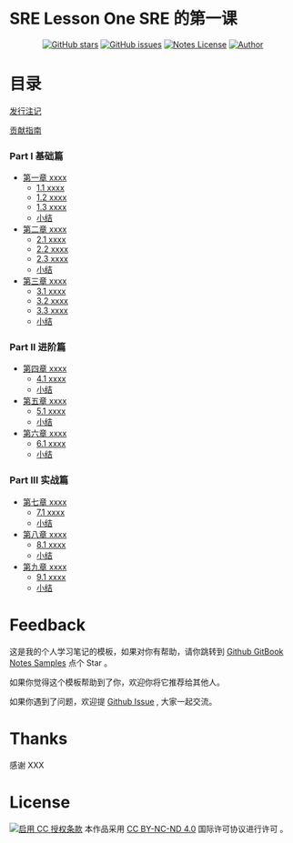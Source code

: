# SRE Lesson One SRE 的第一课

<p align="center">
  <a href="https://github.com/erdong/gitbook-notes-samples/stargazers"><img alt="GitHub stars" src="https://img.shields.io/github/stars/erdong/gitbook-notes-samples.svg?style=popout"></a>
  <a href="https://github.com/erdong/gitbook-notes-samples/issues"><img alt="GitHub issues" src="https://img.shields.io/github/issues/erdong/gitbook-notes-samples.svg?style=popout"></a>
  <a href="https://creativecommons.org/licenses/by-nc-nd/4.0/deed.en"><img alt="Notes License" src="https://img.shields.io/badge/License-CC%20BY--NC--ND%204.0-lightgrey.svg?style=popout"></a>
  <a href="https://erdong.site/about/"><img alt="Author" src="https://img.shields.io/badge/Author-Erdong-important.svg?style=popout"></a>
</p>


# 目录

[发行注记](release/0.1-release.md)

[贡献指南](release/0.2-contribution.md)

### Part Ⅰ 基础篇

* [第一章 xxxx](chapter01/README.md)
    * [1.1 xxxx](chapter01/1.1-xxx.md)
    * [1.2 xxxx](chapter01/1.2-xxx.md)
    * [1.3 xxxx](chapter01/1.3-xxx.md)
    * [小结](chapter01/END.md)
* [第二章 xxxx](chapter02/README.md)
    * [2.1 xxxx](chapter02/2.1-xxx.md)
    * [2.2 xxxx](chapter02/2.2-xxx.md)
    * [2.3 xxxx](chapter02/2.3-xxx.md)
    * [小结](chapter02/END.md)
* [第三章 xxxx](chapter03/README.md)
    * [3.1 xxxx](chapter03/3.1-xxx.md)
    * [3.2 xxxx](chapter03/3.2-xxx.md)
    * [3.3 xxxx](chapter03/3.3-xxx.md)
    * [小结](chapter03/END.md)

### Part ⅠⅠ 进阶篇

* [第四章 xxxx](chapter04/README.md)
    * [4.1 xxxx](chapter04/4.1-xxx.md)
    * [小结](chapter04/END.md)
* [第五章 xxxx](chapter05/README.md)
    * [5.1 xxxx](chapter05/5.1-xxx.md)
    * [小结](chapter05/END.md)
* [第六章 xxxx](chapter06/README.md)
    * [6.1 xxxx](chapter06/6.1-xxx.md)
    * [小结](chapter06/END.md)

### Part ⅠⅠⅠ 实战篇

* [第七章 xxxx](chapter07/README.md)
    * [7.1 xxxx](chapter07/7.1-xxx.md)
    * [小结](chapter07/END.md)
* [第八章 xxxx](chapter08/README.md)
    * [8.1 xxxx](chapter08/8.1-xxx.md)
    * [小结](chapter08/END.md)
* [第九章 xxxx](chapter09/README.md)
    * [9.1 xxxx](chapter09/9.1-xxx.md)
    * [小结](chapter02/END.md)


# Feedback


这是我的个人学习笔记的模板，如果对你有帮助，请你跳转到 [Github GitBook Notes Samples](https://github.com/erdong/gitbook-notes-samples) 点个 Star 。

如果你觉得这个模板帮助到了你，欢迎你将它推荐给其他人。

如果你遇到了问题，欢迎提 [Github Issue](https://github.com/erdong/gitbook-notes-samples/issues) , 大家一起交流。

# Thanks

感谢 XXX

# License



<a rel="license" href="https://creativecommons.org/licenses/by-nc-nd/4.0/deed.zh"><img alt="启用 CC 授权条款" style="border-width:0" src="https://i.creativecommons.org/l/by-nc-nd/4.0/88x31.png" /></a>
本作品采用 [CC BY-NC-ND 4.0](https://creativecommons.org/licenses/by-nc-nd/4.0/deed.en) 国际许可协议进行许可 。
